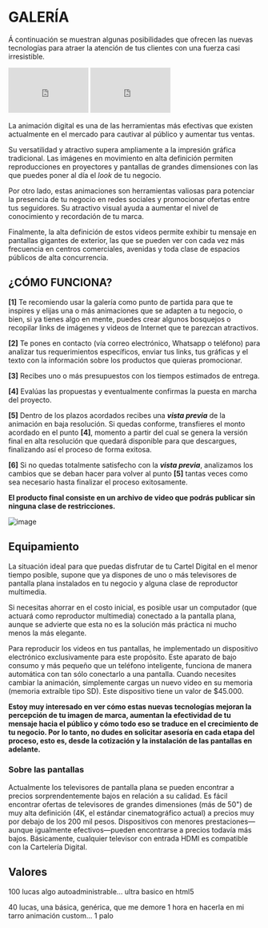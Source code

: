 # GALERÍA
Á continuación se muestran algunas posibilidades que ofrecen las nuevas tecnologías para atraer la atención de tus clientes con una fuerza casi irresistible.
<iframe src="https://player.vimeo.com/video/193567768?title=0&byline=0&portrait=0"   
width="160" height="90" frameborder="0" ></iframe>
<iframe src="https://player.vimeo.com/video/193567768?title=0&byline=0&portrait=0"   
width="160" height="90" frameborder="0" ></iframe>


La animación digital es una de las herramientas más efectivas que existen actualmente en el mercado para cautivar al público y aumentar tus ventas.

Su versatilidad y atractivo supera ampliamente a la impresión gráfica tradicional. Las imágenes en movimiento en alta definición permiten reproducciones en proyectores y pantallas de grandes dimensiones con las que puedes poner al día el _look_ de tu negocio.

Por otro lado, estas animaciones son herramientas valiosas para potenciar la presencia de tu negocio en redes sociales y promocionar ofertas entre tus seguidores. Su atractivo visual ayuda a aumentar el nivel de conocimiento y recordación de tu marca.

Finalmente, la alta definición de estos videos permite exhibir tu mensaje en pantallas gigantes de exterior, las que se pueden ver con cada vez más frecuencia en centros comerciales, avenidas y toda clase de espacios públicos de alta concurrencia. 

## ¿CÓMO FUNCIONA?
**[1]** Te recomiendo usar la galería como punto de partida para que te inspires y elijas una o más animaciones que se adapten a tu negocio, o bien, si ya tienes algo en mente, puedes crear algunos bosquejos o recopilar links de imágenes y videos de Internet que te parezcan atractivos.

**[2]** Te pones en contacto (vía correo electrónico, Whatsapp o teléfono) para analizar tus requerimientos específicos, enviar tus links, tus gráficas y el texto con la información sobre los productos que quieras promocionar.

**[3]** Recibes uno o más presupuestos con los tiempos estimados de entrega. 

**[4]** Evalúas las propuestas y eventualmente confirmas la puesta en marcha del proyecto.

**[5]** Dentro de los plazos acordados recibes una **_vista previa_** de la animación en baja resolución. Si quedas conforme, transfieres el monto acordado en el punto **[4]**, momento a partir del cual se genera la versión final en alta resolución que quedará disponible para que descargues, finalizando así el proceso de forma exitosa.

**[6]** Si no quedas totalmente satisfecho con la **_vista previa_**, analizamos los cambios que se deban hacer para volver al punto **[5]** tantas veces como sea necesario hasta finalizar el proceso exitosamente.

**El producto final consiste en un archivo de video que podrás publicar sin ninguna clase de restricciones.**

![image](https://user-images.githubusercontent.com/16393716/62242266-c3101700-b3a8-11e9-8502-3f346cec7d1f.png)

## Equipamiento
La situación ideal para que puedas disfrutar de tu Cartel Digital en el menor tiempo posible, supone que ya dispones de uno o más televisores de pantalla plana instalados en tu negocio y alguna clase de reproductor multimedia.

Si necesitas ahorrar en el costo inicial, es posible usar un computador (que actuará como reproductor multimedia) conectado a la pantalla plana, aunque se advierte que esta no es la solución más práctica ni mucho menos la más elegante.

Para reproducir los videos en tus pantallas, he implementado un dispositivo electrónico exclusivamente para este propósito. Este aparato de bajo consumo y más pequeño que un teléfono inteligente, funciona de manera automática con tan sólo conectarlo a una pantalla. Cuando necesites cambiar la animación, simplemente cargas un nuevo video en su memoria (memoria extraíble tipo SD). Este dispositivo tiene un valor de $45.000.

**Estoy muy interesado en ver cómo estas nuevas tecnologías mejoran la percepción de tu imagen de marca, aumentan la efectividad de tu mensaje hacia el público y cómo todo eso se traduce en el crecimiento de tu negocio. Por lo tanto, no dudes en solicitar asesoría en cada etapa del proceso, esto es, desde la cotización y la instalación de las pantallas en adelante.**

### Sobre las pantallas
Actualmente los televisores de pantalla plana se pueden encontrar a precios sorprendentemente bajos en relación a su calidad. Es fácil encontrar ofertas de televisores de grandes dimensiones (más de 50") de muy alta definición (4K, el estándar cinematográfico actual) a precios muy por debajo de los 200 mil pesos. Dispositivos con menores prestaciones—aunque igualmente efectivos—pueden encontrarse a precios todavía más bajos. Básicamente, cualquier televisor con entrada HDMI es compatible con la Cartelería Digital.

## Valores

100 lucas algo autoadministrable... ultra basico en html5

40 lucas, una básica, genérica, que me demore 1 hora en hacerla en mi tarro
animación custom... 1 palo

